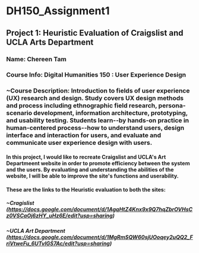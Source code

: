 # DH150_Assignment1

## Project 1: Heuristic Evaluation of Craigslist and UCLA Arts Department

### Name: Chereen Tam 
### Course Info: Digital Humanities 150 : User Experience Design
###   ~Course Description: Introduction to fields of user experience (UX) research and design. Study covers UX design methods and process including ethnographic field research, persona-scenario development, information architecture, prototyping, and usability testing. Students learn--by hands-on practice in human-centered process--how to understand users, design interface and interaction for users, and evaluate and communicate user experience design with users.

#### In this project, I would like to recreate Craigslist and UCLA's Art Departmeent website in order to promote efficiency between the system and the users. By evaluating and understanding the abilities of the website, I will be able to improve the site's functions and userability. 

#### These are the links to the Heuristic evaluation to both the sites: 
#####   ~Cragislist (https://docs.google.com/document/d/1AgqHtZ4Knx9x9Q7hqZbrOVHsCz0VSCaOj6zHY_uHz6E/edit?usp=sharing) 
#####   ~UCLA Art Department (https://docs.google.com/document/d/1MgRmSQW60sjUOoqey2uQQ2_FriVtweFu_6UTvIGS7Ac/edit?usp=sharing)
